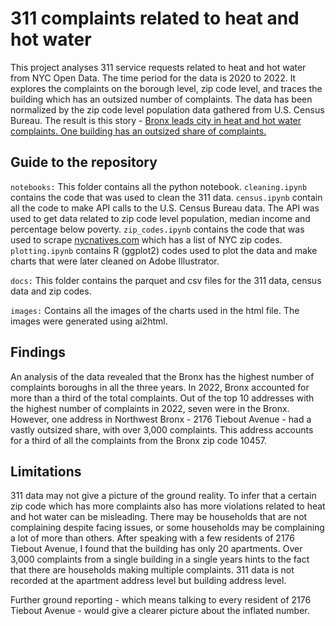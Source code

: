 # 311 complaints related to heat and hot water

This project analyses 311 service requests related to heat and hot water from NYC Open Data. The time period for the data is 2020 to 2022. It explores the complaints on the borough level, zip code level, and traces the building which has an outsized number of complaints. The data has been normalized by the zip code level population data gathered from U.S. Census Bureau. The result is this story - [Bronx leads city in heat and hot water complaints. One building has an outsized share of complaints.](https://poojachaudhuri.github.io/project-4/)

## Guide to the repository ##

 `notebooks:` This folder contains all the python notebook. `cleaning.ipynb` contains the code that was used to clean the 311 data. `census.ipynb` contain all the code to make API calls to the U.S. Census Bureau data. The API was used to get data related to zip code level population, median income and percentage below poverty. `zip_codes.ipynb` contains the code that was used to scrape [nycnatives.com](https://www.nycbynatives.com/nyc_info/new_york_city_zip_codes.php) which has a list of NYC zip codes. `plotting.ipynb` contains R (ggplot2) codes used to plot the data and make charts that were later cleaned on Adobe Illustrator. 
 
 `docs:` This folder contains the parquet and csv files for the 311 data, census data and zip codes. 
 
 `images:` Contains all the images of the charts used in the html file. The images were generated using ai2html. 

## Findings ##

An analysis of the data revealed that the Bronx has the highest number of complaints boroughs in all the three years. In 2022, Bronx accounted for more than a third of the total complaints. Out of the top 10 addresses with the highest number of complaints in 2022, seven were in the Bronx. However, one address in Northwest Bronx - 2176 Tiebout Avenue - had a vastly outsized share, with over 3,000 complaints. This address accounts for a third of all the complaints from the Bronx zip code 10457. 

## Limitations ##

311 data may not give a picture of the ground reality. To infer that a certain zip code which has more complaints also has more violations related to heat and hot water can be misleading. There may be households that are not complaining despite facing issues, or some households may be complaining a lot of more than others. After speaking with a few residents of 2176 Tiebout Avenue, I found that the building has only 20 apartments. Over 3,000 complaints from a single building in a single years hints to the fact that there are households making multiple complaints. 311 data is not recorded at the apartment address level but building address level. 

Further ground reporting - which means talking to every resident of 2176 Tiebout Avenue - would give a clearer picture about the inflated number. 

